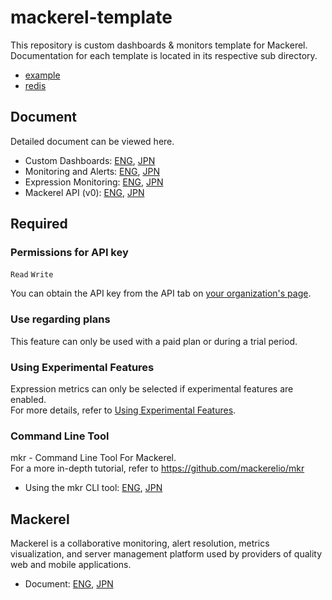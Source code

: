 # mackerel-template

This repository is custom dashboards & monitors template for Mackerel.  
Documentation for each template is located in its respective sub directory.

- [example](./example/README.md)
- [redis](./redis/README.md)

## Document

Detailed document can be viewed here.

- Custom Dashboards: [ENG](https://mackerel.io/docs/entry/howto/dashboard), [JPN](https://mackerel.io/ja/docs/entry/howto/dashboard)
- Monitoring and Alerts: [ENG](https://mackerel.io/docs/entry/howto/alerts), [JPN](https://mackerel.io/ja/docs/entry/howto/alerts)
- Expression Monitoring: [ENG](https://mackerel.io/docs/entry/expression-monitoring), [JPN](https://mackerel.io/ja/docs/entry/expression-monitoring)
- Mackerel API (v0): [ENG](https://mackerel.io/api-docs), [JPN](https://mackerel.io/ja/api-docs)

## Required 

### Permissions for API key

`Read` `Write`

You can obtain the API key from the API tab on [your organization's page](https://mackerel.io/my?tab=apikeys).

### Use regarding plans

This feature can only be used with a paid plan or during a trial period.

### Using Experimental Features

Expression metrics can only be selected if experimental features are enabled.  
For more details, refer to [Using Experimental Features](https://mackerel.io/docs/entry/advanced/experimental-features-config).

### Command Line Tool

mkr - Command Line Tool For Mackerel.  
For a more in-depth tutorial, refer to https://github.com/mackerelio/mkr

- Using the mkr CLI tool: [ENG](https://mackerel.io/docs/entry/advanced/cli), [JPN](https://mackerel.io/ja/docs/entry/advanced/cli)

## Mackerel

Mackerel is a collaborative monitoring, alert resolution, metrics visualization, and server management platform used by providers of quality web and mobile applications.  

- Document: [ENG](https://mackerel.io/docs/), [JPN](https://mackerel.io/ja/docs/)
